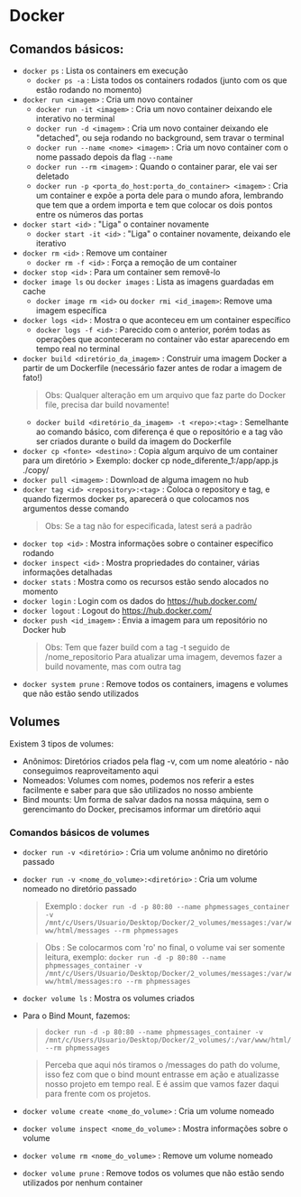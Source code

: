 # Docker

## Comandos básicos:
- ```docker ps``` : Lista os containers em execução
    - ```docker ps -a``` : Lista todos os containers rodados (junto com os que estão rodando no momento)
- ```docker run <imagem>``` : Cria um novo container
    - ```docker run -it <imagem>``` : Cria um novo container deixando ele interativo no terminal
    - ```docker run -d <imagem>``` : Cria um novo container deixando ele "detached", ou seja rodando no background, sem travar o terminal
    - ```docker run --name <nome> <imagem>``` : Cria um novo container com o nome passado depois da flag ```--name```
    - ```docker run --rm <imagem>``` : Quando o container parar, ele vai ser deletado
    - ```docker run -p <porta_do_host:porta_do_container> <imagem>``` : Cria um container e expõe a porta dele para o mundo afora, lembrando que tem que a ordem importa e tem que colocar os dois pontos entre os números das portas
- ```docker start <id>``` : "Liga" o container novamente
    - ```docker start -it <id>``` : "Liga" o container novamente, deixando ele iterativo
- ```docker rm <id>``` : Remove um container
    - ```docker rm -f <id>``` : Força a remoção de um container
- ```docker stop <id>``` : Para um container sem removê-lo
- ```docker image ls``` ou ```docker images``` : Lista as imagens guardadas em cache
    - ```docker image rm <id>``` ou ```docker rmi <id_imagem>```: Remove uma imagem específica
- ```docker logs <id>``` : Mostra o que aconteceu em um container específico
    - ```docker logs -f <id>``` : Parecido com o anterior, porém todas as operações que aconteceram no container vão estar aparecendo em tempo real no terminal
- ```docker build <diretório_da_imagem>``` : Construir uma imagem Docker a partir de um Dockerfile (necessário fazer antes de rodar a imagem de fato!)
    > Obs: Qualquer alteração em um arquivo que faz parte do Docker file, precisa dar build novamente!
    - ```docker build <diretório_da_imagem> -t <repo>:<tag>``` : Semelhante ao comando básico, com diferença é que o repositório e a tag vão ser criados durante o build da imagem do Dockerfile
- ```docker cp <fonte> <destino>``` : Copia algum arquivo de um container para um diretório
        > Exemplo: docker cp node_diferente_1:/app/app.js ./copy/
- ```docker pull <imagem>``` : Download de alguma imagem no hub
- ```docker tag <id> <repository>:<tag>``` : Coloca o repository e tag, e quando fizermos docker ps, aparecerá o que colocamos nos argumentos desse comando
    > Obs: Se a tag não for especificada, latest será a padrão
- ```docker top <id>``` : Mostra informações sobre o container específico rodando
- ```docker inspect <id>``` : Mostra propriedades do container, várias informações detalhadas
- ```docker stats``` : Mostra como os recursos estão sendo alocados no momento
- ```docker login``` : Login com os dados do https://hub.docker.com/
- ```docker logout``` : Logout do https://hub.docker.com/
- ```docker push <id_imagem>``` : Envia a imagem para um repositório no Docker hub
    > Obs: Tem que fazer build com a tag -t seguido de <username>/nome_repositorio
    > Para atualizar uma imagem, devemos fazer a build novamente, mas com outra tag
- ```docker system prune``` : Remove todos os containers, imagens e volumes que não estão sendo utilizados
## Volumes

Existem 3 tipos de volumes:
- Anônimos: Diretórios criados pela flag -v, com um nome aleatório - não conseguimos reaproveitamento aqui
- Nomeados: Volumes com nomes, podemos nos referir a estes facilmente e saber para que são utilizados no nosso ambiente
- Bind mounts: Um forma de salvar dados na nossa máquina, sem o gerencimanto do Docker, precisamos informar um diretório aqui

### Comandos básicos de volumes
- ```docker run -v <diretório>``` : Cria um volume anônimo no diretório passado
- ```docker run -v <nome_do_volume>:<diretório>``` : Cria um volume nomeado no diretório passado
    > Exemplo : ```docker run -d -p 80:80 --name phpmessages_container -v /mnt/c/Users/Usuario/Desktop/Docker/2_volumes/messages:/var/www/html/messages --rm phpmessages```

    > Obs : Se colocarmos com 'ro' no final, o volume vai ser somente leitura, exemplo: ```docker run -d -p 80:80 --name phpmessages_container -v /mnt/c/Users/Usuario/Desktop/Docker/2_volumes/messages:/var/www/html/messages:ro --rm phpmessages```

- ```docker volume ls``` : Mostra os volumes criados

- Para o Bind Mount, fazemos: 
    > ```docker run -d -p 80:80 --name phpmessages_container -v /mnt/c/Users/Usuario/Desktop/Docker/2_volumes/:/var/www/html/ --rm phpmessages```
    
    > Perceba que aqui nós tiramos o /messages do path do volume, isso fez com que o bind mount entrasse em ação e atualizasse nosso projeto em tempo real. E é assim que vamos fazer daqui para frente com os projetos.
- ```docker volume create <nome_do_volume>``` : Cria um volume nomeado
- ```docker volume inspect <nome_do_volume>``` : Mostra informações sobre o volume
- ```docker volume rm <nome_do_volume>``` : Remove um volume nomeado
- ```docker volume prune``` : Remove todos os volumes que não estão sendo utilizados por nenhum container